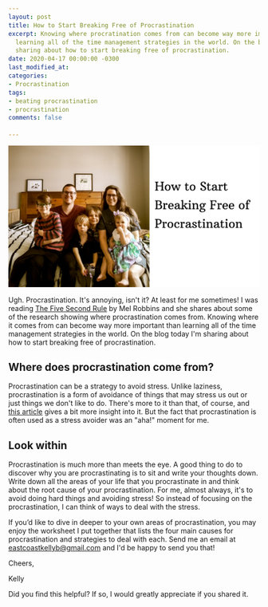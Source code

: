 ```yaml
---
layout: post
title: How to Start Breaking Free of Procrastination
excerpt: Knowing where procratination comes from can become way more important than
  learning all of the time management strategies in the world. On the blog today I'm
  sharing about how to start breaking free of procrastination.
date: 2020-04-17 00:00:00 -0300
last_modified_at: 
categories:
- Procrastination
tags:
- beating procrastination
- procrastination
comments: false

---
```

![](/assets/img/20200417_130806_0000.png)

Ugh. Procrastination. It's annoying, isn't it? At least for me sometimes! I was reading [The Five Second Rule]() by Mel Robbins and she shares about some of the research showing where procrastination comes from. Knowing where it comes from can become way more important than learning all of the time management strategies in the world. On the blog today I'm sharing about how to start breaking free of procrastination.

## Where does procrastination come from?

Procrastination can be a strategy to avoid stress. Unlike laziness, procrastination is a form of avoidance of things that may stress us out or just things we don't like to do. There's more to it than that, of course, and [this article](https://www.nytimes.com/2019/03/25/smarter-living/why-you-procrastinate-it-has-nothing-to-do-with-self-control.html) gives a bit more insight into it. But the fact that procrastination is often used as a stress avoider was an "aha!" moment for me.

## Look within

Procrastination is much more than meets the eye. A good thing to do to discover why you are procrastinating is to sit and write your thoughts down. Write down all the areas of your life that you procrastinate in and think about the root cause of your procrastination. For me, almost always, it's to avoid doing hard things and avoiding stress! So instead of focusing on the procrastination, I can think of ways to deal with the stress.

If you’d like to dive in deeper to your own areas of procrastination, you may enjoy the worksheet I put together that lists the four main causes for procrastination and strategies to deal with each. Send me an email at eastcoastkellyb@gmail.com and I'd be happy to send you that!

Cheers,

Kelly

Did you find this helpful? If so, I would greatly appreciate if you shared it.